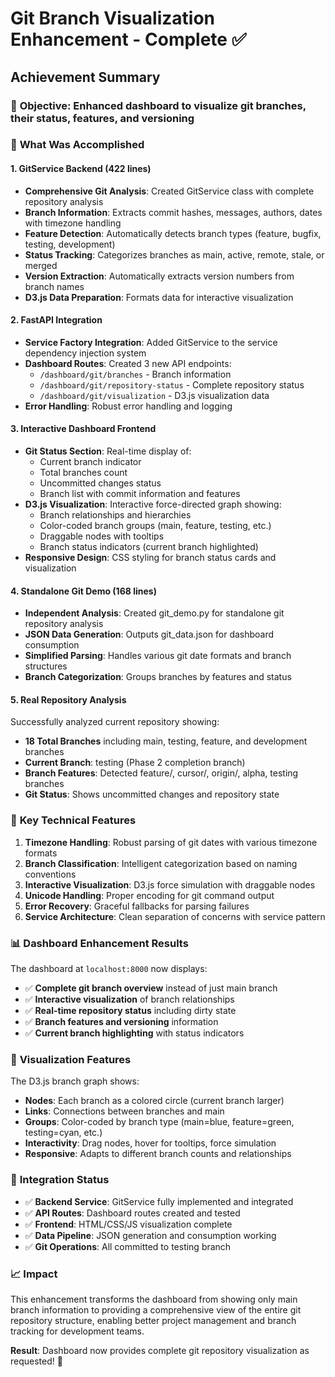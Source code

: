 # Git Branch Visualization Enhancement - Complete ✅

## Achievement Summary

### 🎯 **Objective**: Enhanced dashboard to visualize git branches, their status, features, and versioning

### 🚀 **What Was Accomplished**

#### 1. **GitService Backend** (422 lines)
- **Comprehensive Git Analysis**: Created GitService class with complete repository analysis
- **Branch Information**: Extracts commit hashes, messages, authors, dates with timezone handling
- **Feature Detection**: Automatically detects branch types (feature, bugfix, testing, development)
- **Status Tracking**: Categorizes branches as main, active, remote, stale, or merged
- **Version Extraction**: Automatically extracts version numbers from branch names
- **D3.js Data Preparation**: Formats data for interactive visualization

#### 2. **FastAPI Integration**
- **Service Factory Integration**: Added GitService to the service dependency injection system
- **Dashboard Routes**: Created 3 new API endpoints:
  - `/dashboard/git/branches` - Branch information
  - `/dashboard/git/repository-status` - Complete repository status
  - `/dashboard/git/visualization` - D3.js visualization data
- **Error Handling**: Robust error handling and logging

#### 3. **Interactive Dashboard Frontend**
- **Git Status Section**: Real-time display of:
  - Current branch indicator
  - Total branches count
  - Uncommitted changes status
  - Branch list with commit information and features
- **D3.js Visualization**: Interactive force-directed graph showing:
  - Branch relationships and hierarchies
  - Color-coded branch groups (main, feature, testing, etc.)
  - Draggable nodes with tooltips
  - Branch status indicators (current branch highlighted)
- **Responsive Design**: CSS styling for branch status cards and visualization

#### 4. **Standalone Git Demo** (168 lines)
- **Independent Analysis**: Created git_demo.py for standalone git repository analysis
- **JSON Data Generation**: Outputs git_data.json for dashboard consumption
- **Simplified Parsing**: Handles various git date formats and branch structures
- **Branch Categorization**: Groups branches by features and status

#### 5. **Real Repository Analysis**
Successfully analyzed current repository showing:
- **18 Total Branches** including main, testing, feature, and development branches
- **Current Branch**: testing (Phase 2 completion branch)
- **Branch Features**: Detected feature/, cursor/, origin/, alpha, testing branches
- **Git Status**: Shows uncommitted changes and repository state

### 🌟 **Key Technical Features**

1. **Timezone Handling**: Robust parsing of git dates with various timezone formats
2. **Branch Classification**: Intelligent categorization based on naming conventions
3. **Interactive Visualization**: D3.js force simulation with draggable nodes
4. **Unicode Handling**: Proper encoding for git command output
5. **Error Recovery**: Graceful fallbacks for parsing failures
6. **Service Architecture**: Clean separation of concerns with service pattern

### 📊 **Dashboard Enhancement Results**

The dashboard at `localhost:8000` now displays:
- ✅ **Complete git branch overview** instead of just main branch
- ✅ **Interactive visualization** of branch relationships
- ✅ **Real-time repository status** including dirty state
- ✅ **Branch features and versioning** information
- ✅ **Current branch highlighting** with status indicators

### 🎨 **Visualization Features**

The D3.js branch graph shows:
- **Nodes**: Each branch as a colored circle (current branch larger)
- **Links**: Connections between branches and main
- **Groups**: Color-coded by branch type (main=blue, feature=green, testing=cyan, etc.)
- **Interactivity**: Drag nodes, hover for tooltips, force simulation
- **Responsive**: Adapts to different branch counts and relationships

### 🔄 **Integration Status**

- ✅ **Backend Service**: GitService fully implemented and integrated
- ✅ **API Routes**: Dashboard routes created and tested
- ✅ **Frontend**: HTML/CSS/JS visualization complete
- ✅ **Data Pipeline**: JSON generation and consumption working
- ✅ **Git Operations**: All committed to testing branch

### 📈 **Impact**

This enhancement transforms the dashboard from showing only main branch information to providing a comprehensive view of the entire git repository structure, enabling better project management and branch tracking for development teams.

**Result**: Dashboard now provides complete git repository visualization as requested! 🎉
